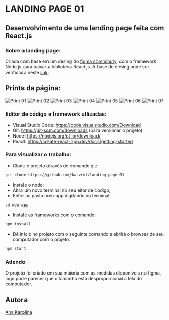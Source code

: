 # LANDING PAGE 01

## Desenvolvimento de uma landing page feita com React.js

### Sobre a landing page:

Criada com base em um desing do [figma comminuty](https://www.figma.com/community/design_systems), com o framework Node.js para baixar a biblioteca React.js. A base de desing pode ser verificada neste [link](https://www.figma.com/file/cBlTji123bG2N2pyph47Ys/Figma-startup-landing-page-(Community)?node-id=0%3A3564).

## Prints da página:

![Print 01](https://github.com/kasvrol/kasvrol-landingpage01.github.io/blob/main/meu-app/public/image/Captura-de-Tela-1.png)
![Print 02](https://github.com/kasvrol/kasvrol-landingpage01.github.io/blob/main/meu-app/public/image/Captura-de-Tela-2.png)
![Print 03](https://github.com/kasvrol/kasvrol-landingpage01.github.io/blob/main/meu-app/public/image/Captura-de-Tela-3.png)
![Print 04](https://github.com/kasvrol/kasvrol-landingpage01.github.io/blob/main/meu-app/public/image/Captura-de-Tela-4.png)
![Print 05](https://github.com/kasvrol/kasvrol-landingpage01.github.io/blob/main/meu-app/public/image/Captura-de-Tela-5.png)
![Print 06](https://github.com/kasvrol/kasvrol-landingpage01.github.io/blob/main/meu-app/public/image/Captura-de-Tela-6.png)
![Print 07](https://github.com/kasvrol/kasvrol-landingpage01.github.io/blob/main/meu-app/public/image/Captura-de-Tela-7.png)

### Editor de código e framework utlizadas:
  * Visual Studio Code: https://code.visualstudio.com/Download
  * Git: https://git-scm.com/downloads (para versionar o projeto)
  * Node: https://nodejs.org/pt-br/download/
  * React: https://create-react-app.dev/docs/getting-started

### Para visualizar o trabalho:
  * Clone o projeto através do comando git:
  
```bash
git clone https://github.com/kasvrol/landing-page-01
```

  * Instale o node;
  * Abra um novo terminal no seu eitor de código;
  * Entre na pasta meu-app digitando no terminal:
 
 ```bash
cd meu-app
```

  * Instale as frameworks com o comando:
  
```bash
npm install
```

  * Dê inicio no projeto com o seguinte comando e abrirá o browser de seu computador com o projeto.
  
```bash
npm start
```

### Adendo
 O projeto foi criado em sua maioria com as medidas disponíveis no figma, logo pode parecer que o tamanho está desproporcional a tela do computador.
 
## Autora
[Ana Karolina](https://github.com/kasvrol)
